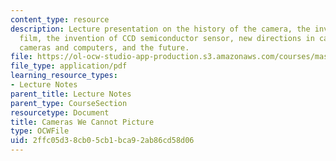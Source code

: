 ```yaml
---
content_type: resource
description: Lecture presentation on the history of the camera, the invention of photographic
  film, the invention of CCD semiconductor sensor, new directions in camera design,
  cameras and computers, and the future.
file: https://ol-ocw-studio-app-production.s3.amazonaws.com/courses/mas-531-computational-camera-and-photography-fall-2009/2ffc05d38cb05cb1bca92ab86cd58d06_MITMAS_531F09_lec09_2a.pdf
file_type: application/pdf
learning_resource_types:
- Lecture Notes
parent_title: Lecture Notes
parent_type: CourseSection
resourcetype: Document
title: Cameras We Cannot Picture
type: OCWFile
uid: 2ffc05d3-8cb0-5cb1-bca9-2ab86cd58d06
---
```

